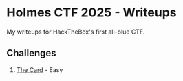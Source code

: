 # Holmes CTF 2025 - Writeups

My writeups for HackTheBox's first all-blue CTF.

## Challenges

1. [The Card](./The_Card/) - Easy
